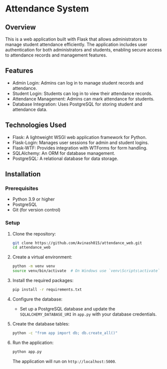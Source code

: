 
# Attendance System

## Overview

This is a web application built with Flask that allows administrators to manage student attendance efficiently. The application includes user authentication for both administrators and students, enabling secure access to attendance records and management features.

## Features

- Admin Login: Admins can log in to manage student records and attendance.
- Student Login: Students can log in to view their attendance records.
- Attendance Management: Admins can mark attendance for students.
- Database Integration: Uses PostgreSQL for storing student and attendance data.

## Technologies Used

- Flask: A lightweight WSGI web application framework for Python.
- Flask-Login: Manages user sessions for admin and student logins.
- Flask-WTF: Provides integration with WTForms for form handling.
- SQLAlchemy: An ORM for database management.
- PostgreSQL: A relational database for data storage.

## Installation

### Prerequisites

- Python 3.9 or higher
- PostgreSQL
- Git (for version control)

### Setup

1. Clone the repository:
   ```bash
   git clone https://github.com/Avinash015/attendance_web.git
   cd attendance_web
   ```

2. Create a virtual environment:
   ```bash
   python -m venv venv
   source venv/bin/activate  # On Windows use `venv\Scripts\activate`
   ```

3. Install the required packages:
   ```bash
   pip install -r requirements.txt
   ```

4. Configure the database:
   - Set up a PostgreSQL database and update the `SQLALCHEMY_DATABASE_URI` in `app.py` with your database credentials.

5. Create the database tables:
   ```bash
   python -c "from app import db; db.create_all()"
   ```

6. Run the application:
   ```bash
   python app.py
   ```

   The application will run on `http://localhost:5000`.

